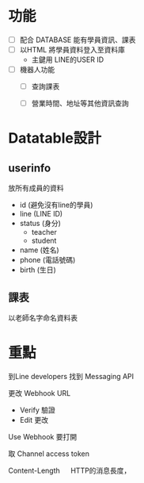# 功能

+ [ ] 配合 DATABASE 能有學員資訊、課表
+ [ ] 以HTML 將學員資料登入至資料庫
  + 主鍵用 LINE的USER ID
+ [ ] 機器人功能
  + [ ] 查詢課表
  + [ ] 營業時間、地址等其他資訊查詢


# Datatable設計

## userinfo 
  放所有成員的資料
  + id (避免沒有line的學員) 
  + line (LINE ID)
  + status (身分)
    + teacher
    + student
  + name (姓名)
  + phone (電話號碼)
  + birth (生日)

## 課表
  以老師名字命名資料表
# 重點



到Line developers 
找到 Messaging API 

更改 Webhook URL
+ Verify 驗證
+ Edit 更改
  
Use Webhook 要打開

取 Channel access token



Content-Length
&emsp; HTTP的消息長度，